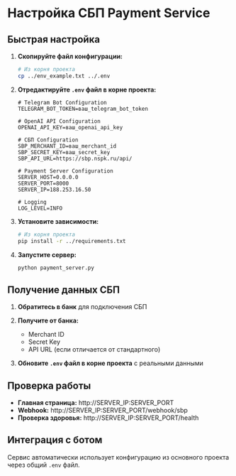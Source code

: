 # Настройка СБП Payment Service

## Быстрая настройка

1. **Скопируйте файл конфигурации:**
   ```bash
   # Из корня проекта
   cp ../env_example.txt ../.env
   ```

2. **Отредактируйте `.env` файл в корне проекта:**
   ```env
   # Telegram Bot Configuration
   TELEGRAM_BOT_TOKEN=ваш_telegram_bot_token
   
   # OpenAI API Configuration
   OPENAI_API_KEY=ваш_openai_api_key
   
   # СБП Configuration
   SBP_MERCHANT_ID=ваш_merchant_id
   SBP_SECRET_KEY=ваш_secret_key
   SBP_API_URL=https://sbp.nspk.ru/api/
   
   # Payment Server Configuration
   SERVER_HOST=0.0.0.0
   SERVER_PORT=8000
   SERVER_IP=188.253.16.50
   
   # Logging
   LOG_LEVEL=INFO
   ```

3. **Установите зависимости:**
   ```bash
   # Из корня проекта
   pip install -r ../requirements.txt
   ```

4. **Запустите сервер:**
   ```bash
   python payment_server.py
   ```

## Получение данных СБП

1. **Обратитесь в банк** для подключения СБП
2. **Получите от банка:**
   - Merchant ID
   - Secret Key
   - API URL (если отличается от стандартного)

3. **Обновите `.env` файл в корне проекта** с реальными данными

## Проверка работы

- **Главная страница:** http://SERVER_IP:SERVER_PORT
- **Webhook:** http://SERVER_IP:SERVER_PORT/webhook/sbp
- **Проверка здоровья:** http://SERVER_IP:SERVER_PORT/health

## Интеграция с ботом

Сервис автоматически использует конфигурацию из основного проекта через общий `.env` файл.
